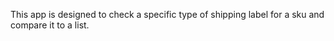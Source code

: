 This app is designed to check a specific type of shipping label for a sku and compare it to a list.
